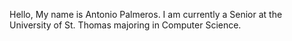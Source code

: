 Hello, My name is Antonio Palmeros. I am currently a Senior at the University of St. Thomas majoring in Computer Science.
